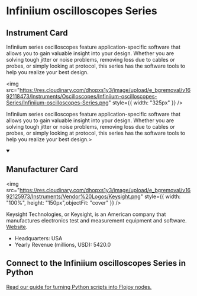 
# Infiniium oscilloscopes Series

## Instrument Card

<div className="flex">

<div>

Infiniium series oscilloscopes feature application-specific software that allows you to gain valuable insight into your design. Whether you are solving tough jitter or noise problems, removing loss due to cables or probes, or simply looking at protocol, this series has the software tools to help you realize your best design.

</div>

<img src="https://res.cloudinary.com/dhopxs1y3/image/upload/e_bgremoval/v1692118473/Instruments/Oscilloscopes/Infiniium-oscilloscopes-Series/Infiniium-oscilloscopes-Series.png" style={{ width: "325px" }} />

</div>

Infiniium series oscilloscopes feature application-specific software that allows you to gain valuable insight into your design. Whether you are solving tough jitter or noise problems, removing loss due to cables or probes, or simply looking at protocol, this series has the software tools to help you realize your best design.>

<details open>
<summary><h2>Manufacturer Card</h2></summary>

<img src="https://res.cloudinary.com/dhopxs1y3/image/upload/e_bgremoval/v1692125973/Instruments/Vendor%20Logos/Keysight.png" style={{ width: "100%", height: "150px",objectFit: "cover" }} />

Keysight Technologies, or Keysight, is an American company that manufactures electronics test and measurement equipment and software. <a href="https://www.keysight.com/us/en/home.html">Website</a>.

<ul>
  <li>Headquarters: USA</li>
  <li>Yearly Revenue (millions, USD): 5420.0</li>
</ul>
</details>

## Connect to the Infiniium oscilloscopes Series in Python

[Read our guide for turning Python scripts into Flojoy nodes.](https://docs.flojoy.ai/custom-nodes/creating-custom-node/)


